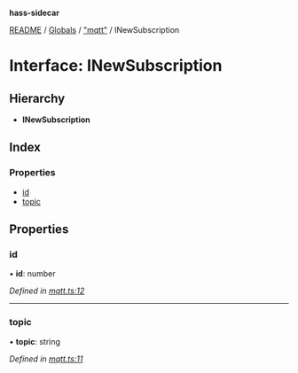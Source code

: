**hass-sidecar**

[README](../README.md) / [Globals](../globals.md) / ["mqtt"](../modules/_mqtt_.md) / INewSubscription

# Interface: INewSubscription

## Hierarchy

* **INewSubscription**

## Index

### Properties

* [id](_mqtt_.inewsubscription.md#id)
* [topic](_mqtt_.inewsubscription.md#topic)

## Properties

### id

•  **id**: number

*Defined in [mqtt.ts:12](https://github.com/danitetus/hass-sidecar/blob/ebe6f85/src/mqtt.ts#L12)*

___

### topic

•  **topic**: string

*Defined in [mqtt.ts:11](https://github.com/danitetus/hass-sidecar/blob/ebe6f85/src/mqtt.ts#L11)*
